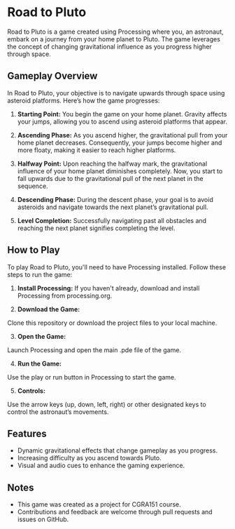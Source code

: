 # Road to Pluto

Road to Pluto is a game created using Processing where you, an astronaut, embark on a journey from your home planet to Pluto. The game leverages the concept of changing gravitational influence as you progress higher through space.

## Gameplay Overview

In Road to Pluto, your objective is to navigate upwards through space using asteroid platforms. Here’s how the game progresses:

1. **Starting Point:** You begin the game on your home planet. Gravity affects your jumps, allowing you to ascend using asteroid platforms that appear.

2. **Ascending Phase:** As you ascend higher, the gravitational pull from your home planet decreases. Consequently, your jumps become higher and more floaty, making it easier to reach higher platforms.

3. **Halfway Point:** Upon reaching the halfway mark, the gravitational influence of your home planet diminishes completely. Now, you start to fall upwards due to the gravitational pull of the next planet in the sequence.

4. **Descending Phase:** During the descent phase, your goal is to avoid asteroids and navigate towards the next planet’s gravitational pull.

5. **Level Completion:** Successfully navigating past all obstacles and reaching the next planet signifies completing the level.

## How to Play

To play Road to Pluto, you'll need to have Processing installed. Follow these steps to run the game:

1. **Install Processing:** If you haven't already, download and install Processing from processing.org.

2. **Download the Game:**

Clone this repository or download the project files to your local machine.

3. **Open the Game:**

Launch Processing and open the main .pde file of the game.

4. **Run the Game:**

Use the play or run button in Processing to start the game.

5. **Controls:**

Use the arrow keys (up, down, left, right) or other designated keys to control the astronaut’s movements.

## Features

- Dynamic gravitational effects that change gameplay as you progress.
- Increasing difficulty as you ascend towards Pluto.
- Visual and audio cues to enhance the gaming experience.

## Notes

- This game was created as a project for CGRA151 course.
- Contributions and feedback are welcome through pull requests and issues on GitHub.
